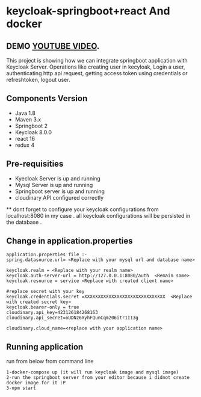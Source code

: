 
# keycloak-springboot+react And docker

## DEMO [YOUTUBE VIDEO](https://www.youtube.com/watch?v=4g_lcqMzzZw&feature=youtu.be).
This project is showing how we can integrate springboot application with Keycloak Server. Operations like creating user in kecyloak, Login a user, authenticating http api request, getting access token using credentials or refreshtoken, logout user. 

## Components Version ##
* Java 1.8
* Maven 3.x
* Springboot 2
* Keycloak 8.0.0
* react 16
* redux 4

## Pre-requisities
* Kyecloak Server is up and running
* Mysql Server is up and running
* Springboot server is up and running 
* cloudinary API configured correctly 

** dont forget to configure your keycloak configurations from localhost:8080 in my case . all keycloak configurations will be persisted in the database .

## Change in application.properties
```
application.properties file :-
spring.datasource.url= <Replace with your mysql url and database name>

keycloak.realm = <Replace with your realm name>
keycloak.auth-server-url = http://127.0.0.1:8080/auth  <Remain same>
keycloak.resource = service <Replace with created client name>

#replace secret with your key
keycloak.credentials.secret =XXXXXXXXXXXXXXXXXXXXXXXXXXXXXX  <Replace with created secret key>
keycloak.bearer-only = true
cloudinary.api_key=423126184268163
cloudinary.api_secret=oUDNz6XyhFQunCqm206itr1I13g

cloudinary.cloud_name=<replace with your application name>

```
## Running application
run from below from command line
```
1-docker-compose up (it will run keycloak image and mysql image)
2-run the springboot server from your editor because i didnot create docker image for it :P 
3-npm start 
```

